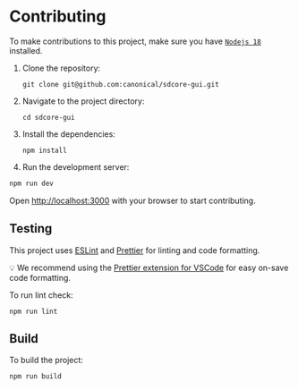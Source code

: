 # Contributing

To make contributions to this project, make sure you have [`Nodejs 18`](https://nodejs.org/) installed.

1. Clone the repository:

   ```shell
   git clone git@github.com:canonical/sdcore-gui.git
   ```

2. Navigate to the project directory:

   ```shell
   cd sdcore-gui
   ```

3. Install the dependencies:

   ```shell
   npm install
   ```

4. Run the development server:

```bash
npm run dev
```

Open [http://localhost:3000](http://localhost:3000) with your browser to start contributing.

## Testing

This project uses [ESLint](https://eslint.org/) and [Prettier](https://prettier.io/) for linting and code formatting.

💡 We recommend using the [Prettier extension for VSCode](https://marketplace.visualstudio.com/items?itemName=esbenp.prettier-vscode) for easy on-save code formatting.

To run lint check:

```shell
npm run lint
```

## Build

To build the project:

```shell
npm run build
```

